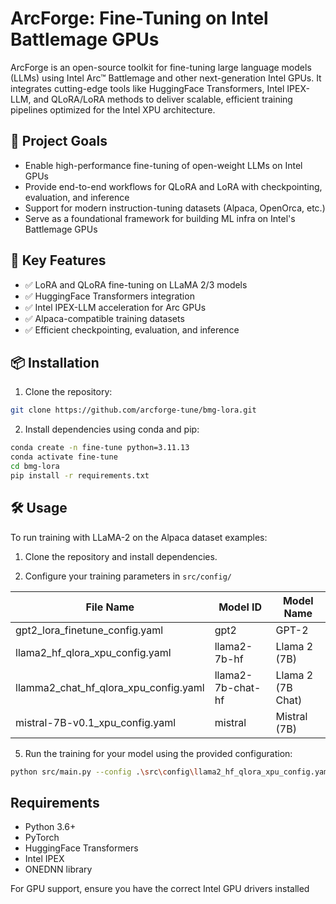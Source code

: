 # ArcForge: Fine-Tuning on Intel Battlemage GPUs

ArcForge is an open-source toolkit for fine-tuning large language models (LLMs) using Intel Arc™ Battlemage and other next-generation Intel GPUs. It integrates cutting-edge tools like HuggingFace Transformers, Intel IPEX-LLM, and QLoRA/LoRA methods to deliver scalable, efficient training pipelines optimized for the Intel XPU architecture.

## 🚀 Project Goals

- Enable high-performance fine-tuning of open-weight LLMs on Intel GPUs
- Provide end-to-end workflows for QLoRA and LoRA with checkpointing, evaluation, and inference
- Support for modern instruction-tuning datasets (Alpaca, OpenOrca, etc.)
- Serve as a foundational framework for building ML infra on Intel's Battlemage GPUs

## 🧩 Key Features

- ✅ LoRA and QLoRA fine-tuning on LLaMA 2/3 models
- ✅ HuggingFace Transformers integration
- ✅ Intel IPEX-LLM acceleration for Arc GPUs
- ✅ Alpaca-compatible training datasets
- ✅ Efficient checkpointing, evaluation, and inference

## 📦 Installation

1. Clone the repository:
```bash
git clone https://github.com/arcforge-tune/bmg-lora.git
```

2. Install dependencies using conda and pip:
```bash
conda create -n fine-tune python=3.11.13
conda activate fine-tune
cd bmg-lora
pip install -r requirements.txt
```

## 🛠️ Usage

To run training with LLaMA-2 on the Alpaca dataset examples:

1. Clone the repository and install dependencies.

2. Configure your training parameters in `src/config/`

| File Name                     | Model ID        | Model Name              |
|------------------------------|-----------------|-----------------------|
| gpt2_lora_finetune_config.yaml  | gpt2           | GPT-2                 |
| llama2_hf_qlora_xpu_config.yaml | llama2-7b-hf   | Llama 2 (7B)          |
| llamma2_chat_hf_qlora_xpu_config.yaml | llama2-7b-chat-hf | Llama 2 (7B Chat)     |
| mistral-7B-v0.1_xpu_config.yaml  | mistral         | Mistral (7B)                |

5. Run the training for your model using the provided configuration:
```bash
python src/main.py --config .\src\config\llama2_hf_qlora_xpu_config.yaml
```

## Requirements

- Python 3.6+
- PyTorch
- HuggingFace Transformers
- Intel IPEX
- ONEDNN library

For GPU support, ensure you have the correct Intel GPU drivers installed